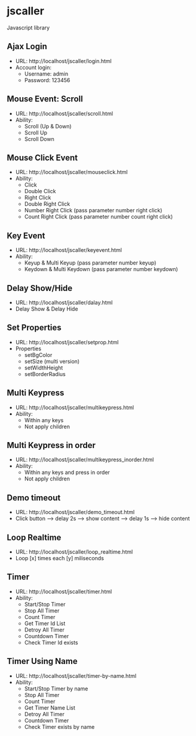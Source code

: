 # jscaller
Javascript library

## Ajax Login

- URL: http://localhost/jscaller/login.html
- Account login:
    + Username: admin
    + Password: 123456


## Mouse Event: Scroll

- URL: http://localhost/jscaller/scroll.html
- Ability:
    + Scroll (Up & Down)
    + Scroll Up
    + Scroll Down


## Mouse Click Event

- URL: http://localhost/jscaller/mouseclick.html
- Ability:
    + Click
    + Double Click
    + Right Click
    + Double Right Click
    + Number Right Click (pass parameter number right click)
    + Count Right Click (pass parameter number count right click)


## Key Event

- URL: http://localhost/jscaller/keyevent.html
- Ability:
    + Keyup & Multi Keyup (pass parameter number keyup)
    + Keydown & Multi Keydown (pass parameter number keydown)


## Delay Show/Hide

- URL: http://localhost/jscaller/dalay.html
- Delay Show & Delay Hide


## Set Properties

- URL: http://localhost/jscaller/setprop.html
- Properties
    + setBgColor
    + setSize (multi version)
    + setWidthHeight
    + setBorderRadius


## Multi Keypress

- URL: http://localhost/jscaller/multikeypress.html
- Ability:
    + Within any keys
    + Not apply children


## Multi Keypress in order

- URL: http://localhost/jscaller/multikeypress_inorder.html
- Ability:
    + Within any keys and press in order
    + Not apply children


## Demo timeout

- URL: http://localhost/jscaller/demo_timeout.html
- Click button --> delay 2s --> show content --> delay 1s --> hide content


## Loop Realtime

- URL: http://localhost/jscaller/loop_realtime.html
- Loop [x] times each [y] miliseconds


## Timer

- URL: http://localhost/jscaller/timer.html
- Ability:
    + Start/Stop Timer
    + Stop All Timer
    + Count Timer
    + Get Timer Id List
    + Detroy All Timer
    + Countdown Timer
    + Check Timer Id exists


## Timer Using Name

- URL: http://localhost/jscaller/timer-by-name.html
- Ability:
    + Start/Stop Timer by name
    + Stop All Timer
    + Count Timer
    + Get Timer Name List
    + Detroy All Timer
    + Countdown Timer
    + Check Timer exists by name